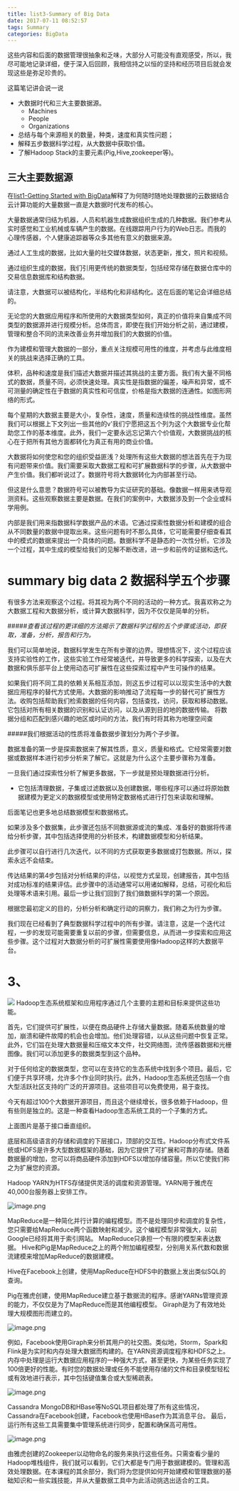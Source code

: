 ```yaml
---
title: list3-Summary of Big Data
date: 2017-07-11 08:52:57
tags: Summary
categories: BigData
---
```

这些内容和后面的数据管理很抽象和乏味，大部分人可能没有直观感受，所以，我尽可能地记录详细，便于深入后回顾，我相信持之以恒的坚持和经历项目后就会发现这些是弥足珍贵的。
<!-- more -->

这篇笔记讲会说一说
- 大数据时代和三大主要数据源。
  - Machines
  - People
  - Organizations
- 总结与每个来源相关的数量，种类，速度和真实性问题；
- 解释五步数据科学过程，从大数据中获取价值。
- 了解Hadoop Stack的主要元素(Pig,Hive,zookeeper等)。



## 三大主要数据源
在[list1-Getting Started with BigData](http://www.jianshu.com/p/52c8fdc07727)解释了为何随时随地处理数据的云数据结合云计算功能的大量数据一直是大数据时代发布的核心。

大量数据通常归结为机器，人员和机器生成数据组织生成的几种数据。我们参考从实时感觉和工业机械或车辆产生的数据。在线跟踪用户行为的Web日志。而我的心理传感器，个人健康追踪器等众多其他有意义的数据来源。

通过人工生成的数据，比如大量的社交媒体数据，状态更新，推文，照片和视频。

通过组织生成的数据，我们引用更传统的数据类型，包括经常存储在数据仓库中的交易信息数据库和结构数据。

请注意，大数据可以被结构化，半结构化和非结构化。这在后面的笔记会详细总结的。

无论您的大数据应用程序和所使用的大数据类型如何，真正的价值将来自集成不同类型的数据源并进行规模分析。总体而言，即使在我们开始分析之前，通过建模，管理和整合不同的流来改善业务并增加我们的大数据的价值。

作为建模和管理大数据的一部分，重点关注规模可用性的维度，并考虑与此维度相关的挑战来选择正确的工具。

体积，品种和速度是我们描述大数据并描述其挑战的主要方面。我们有大量不同格式的数据，质量不同，必须快速处理。真实性是指数据的偏差，噪声和异常，或不可测量的确定性在于数据的真实性和可信度，价格是指大数据的连通性。如图形网络的形式。

每个星期的大数据主要是大小，复杂性，速度，质量和连续性的挑战性维度。虽然我们可以根据上下文列出一些其他的v'我们宁愿把这五个列为这个大数据专业化帮助您工作的基本维度。此外，我们一定要永远忘记第六个价值观，大数据挑战的核心在于把所有其他方面都转化为真正有用的商业价值。

大数据将如何使您和您的组织受益匪浅？处理所有这些大数据的想法首先在于为现有问题带来价值。我们需要采取大数据工程和可扩展数据科学的步骤，从大数据中产生价值。我们都听说过了。数据符号将大数据转化为内部甚至行动。

但这是什么意思？数据符号可以被教导为实证研究的基础。像数据一样用来诱导观测资料。这些观察数据主要是数据。在我们的案例中，大数据涉及到一个企业或科学用例。

内部是我们用来指数据科学数据产品的术语。它通过探索性数据分析和建模的组合从不同数量的数据中提取出来。这些问题有时不那么具体，它可能需要仔细查看其中的模式的数据来提出一个具体的问题。数据科学不是静态的一次性分析。它涉及一个过程，其中生成的模型给我们的见解不断改进，进一步和前传的证据和迭代。

# summary big data 2 数据科学五个步骤
有很多方法来观察这个过程。将其视为两个不同的活动的一种方式。我喜欢称之为大数据工程和大数据分析，或计算大数据科学，因为不仅仅是简单的分析。

#####*查看该过程的更详细的方法揭示了数据科学过程的五个步骤或活动，即获取，准备，分析，报告和行为。*

我们可以简单地说，数据科学发生在所有步骤的边界。理想情况下，这个过程应该支持实验性的工作，这些实验工作经常被迭代，并导致更多的科学探索，以及在大数据和俱乐部平台上使用动态可扩展性在这些探索过程中产生可操作的结果。

如果我们将不同工具的依赖关系相互添加，则这五步过程可以以现实生活中的大数据应用程序的替代方式使用。大数据的影响推动了流程每一步的替代可扩展性方法。收购包括帮助我们检索数据的任何内容，包括查找，访问，获取和移动数据。它包括对所有相关数据的识别和认证访问，以及从源到目的地的数据传输。
将数据分组和匹配到感兴趣的地区或时间的方法，我们有时将其称为地理空间查

#####我们根据活动的性质将准备数据步骤划分为两个子步骤。

数据准备的第一步是探索数据来了解其性质，意义，质量和格式。它经常需要对数据或数据样本进行初步分析来了解它。这就是为什么这个主要步骤称为准备。

一旦我们通过探索性分析了解更多数据，下一步就是预处理数据进行分析。

- 它包括清理数据，子集或过滤数据以及创建数据，哪些程序可以通过将原始数据建模为更定义的数据模型或使用特定数据格式进行打包来读取和理解。

后面笔记也更多地总结数据模型和数据格式。

如果涉及多个数据集，此步骤还包括不同数据源或流的集成、准备好的数据将传递给分析步骤，其中包括选择使用的分析技术，构建数据模型和分析结果。

此步骤可以自行进行几次迭代，以不同的方式获取更多数据或打包数据。所以，探索永远不会结束。

传达结果的第4步包括对分析结果的评估，以视觉方式呈现，创建报告，其中包括对成功标准的结果评估。此步骤中的活动通常可以用诸如解释，总结，可视化和后处理等术语来引用。最后一步让我们回到了我们做数据科学的第一个原因。

根据您最初定义的目的，分析分析和确定行动的洞察力，我们称之为行为步骤。

我们现在已经看到了典型数据科学过程中的所有步骤。请注意，这是一个迭代过程，一步的发现可能需要重复以前的步骤，但需要信息，从而进一步探索和应用这些步骤。这个过程对大数据分析的可扩展性需要使用像Hadoop这样的大数据平台。

# 3、
![](http://upload-images.jianshu.io/upload_images/744392-1fd5178dd1d615bb.png?imageMogr2/auto-orient/strip%7CimageView2/2/w/1240)
Hadoop生态系统框架和应用程序通过几个主要的主题和目标来提供这些功能。

首先，它们提供可扩展性，以便在商品硬件上存储大量数据。随着系统数量的增加，崩溃和硬件故障的机会也会增加。他们处理容错，以从这些问题中恢复正常。此外，它们旨在处理大数据量和压缩文本文件，社交网络图，流传感器数据和光栅图像。我们可以添加更多的数据类型到这个品种。

对于任何给定的数据类型，您可以在支持它的生态系统中找到多个项目。最后，它们便于共享环境，允许多个作业同时执行。此外，Hadoop生态系统还包括一个由大型活跃社区支持的广泛的开源项目。这些项目可以免费使用，易于查找。

今天有超过100个大数据开源项目，而且这个继续增长，很多依赖于Hadoop，但有些则是独立的。这是一种查看Hadoop生态系统工具的一个子集的方式。

上面图片是基于接口垂直组织。

底层和高级语言的存储和调度的下层接口，顶部的交互性。Hadoop分布式文件系统或HDFS是许多大型数据框架的基础，因为它提供了可扩展和可靠的存储。随着数据量的增加，您可以将商品硬件添加到HDFS以增加存储容量。所以它使我们称之为扩展您的资源。

Hadoop YARN为HTFS存储提供灵活的调度和资源管理。YARN用于雅虎在40,000台服务器上安排工作。


![image.png](http://upload-images.jianshu.io/upload_images/744392-ff3248f66b0de7c5.png?imageMogr2/auto-orient/strip%7CimageView2/2/w/1240)

MapReduce是一种简化并行计算的编程模型。而不是处理同步和调度的复杂性，您只需要给MapReduce两个函数映射和减少。这个编程模型非常强大，以前Google已经将其用于索引网站。 MapReduce只承担一个有限的模型来表达数据。 Hive和Pig是MapReduce之上的两个附加编程模型，分别用关系代数和数据流建模来增加MapReduce的数据建模。

Hive在Facebook上创建，使用MapReduce在HDFS中的数据上发出类似SQL的查询。

Pig在雅虎创建，使用MapReduce建立基于数据流的程序。感谢YARNs管理资源的能力，不仅仅是为了MapReduce而是其他编程模型。 Giraph是为了有效地处理大规模图形而建立的。


![image.png](http://upload-images.jianshu.io/upload_images/744392-9cb107edafda0025.png?imageMogr2/auto-orient/strip%7CimageView2/2/w/1240)

例如，Facebook使用Giraph来分析其用户的社交图。类似地，Storm，Spark和Flink是为实时和内存处理大数据而构建的。在YARN资源调度程序和HDFS之上。内存中处理是运行大数据应用程序的一种强大方式，甚至更快，为某些任务实现了100倍更好的性能。有时您的数据处理或任务不能使用存储的文件和目录模型轻松或有效地进行表示，其中包括键值集合或大型稀疏表。


![image.png](http://upload-images.jianshu.io/upload_images/744392-b7b13eaad6221526.png?imageMogr2/auto-orient/strip%7CimageView2/2/w/1240)

Cassandra MongoDB和HBase等NoSQL项目都处理了所有这些情况，Cassandra在Facebook创建，Facebook也使用HBase作为其消息平台。
最后，运行所有这些工具需要集中管理系统进行同步，配置和确保高可用性。


![image.png](http://upload-images.jianshu.io/upload_images/744392-a63daf46484d4cd7.png?imageMogr2/auto-orient/strip%7CimageView2/2/w/1240)

由雅虎创建的Zookeeper以动物命名的服务来执行这些任务。只需查看少量的Hadoop堆栈组件，我们就可以看到，它们大都是专门用于数据建模的。管理和高效处理数据。在本课程的其余部分，我们将为您提供如何开始建模和管理数据的基础知识和一些实践技能，并从大量数据工具中为此活动挑选出适合的工具。



